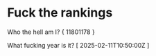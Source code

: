 # Fuck the rankings

Who the hell am I?
{ 11801178 }

What fucking year is it?
[ 2025-02-11T10:50:00Z ]
